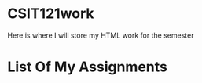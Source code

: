 # CSIT121work
Here is where I will store my HTML work for the semester


<h1> List Of My Assignments</h1>
